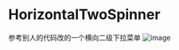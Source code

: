 # HorizontalTwoSpinner
参考别人的代码改的一个横向二级下拉菜单
![image](https://img-blog.csdnimg.cn/201810291656563.gif)
